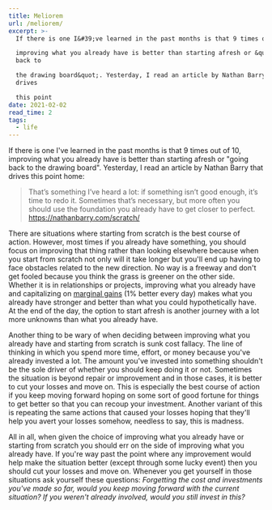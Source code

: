 ```yaml
---
title: Meliorem
url: /meliorem/
excerpt: >-
  If there is one I&#39;ve learned in the past months is that 9 times out of 10,

  improving what you already have is better than starting afresh or &quot;going
  back to

  the drawing board&quot;. Yesterday, I read an article by Nathan Barry that
  drives

  this point
date: 2021-02-02
read_time: 2
tags:
  - life
---
```


<p>If there is one I've learned in the past months is that 9 times out of 10, improving what you already have is better than starting afresh or "going back to the drawing board". Yesterday, I read an article by Nathan Barry that drives this point home:</p><blockquote>That’s something I’ve heard a lot: if something isn’t good enough, it’s time to redo it. Sometimes that’s necessary, but more often you should use the foundation you already have to get closer to perfect.<br><a href="https://nathanbarry.com/scratch/?ref=blog.nelsonkamga.com">https://nathanbarry.com/scratch/</a></blockquote><p>There are situations where starting from scratch is the best course of action. However, most times if you already have something, you should focus on improving that thing rather than looking elsewhere because when you start from scratch not only will it take longer but you'll end up having to face obstacles related to the new direction. No way is a freeway and don't get fooled because you think the grass is greener on the other side. Whether it is in relationships or projects, improving what you already have and capitalizing on <a href="https://jamesclear.com/marginal-gains?ref=blog.nelsonkamga.com">marginal gains</a> (1% better every day) makes what you already have stronger and better than what you could hypothetically have. At the end of the day, the option to start afresh is another journey with a lot more unknowns than what you already have.</p><p>Another thing to be wary of when deciding between improving what you already have and starting from scratch is sunk cost fallacy. The line of thinking in which you spend more time, effort, or money because you've already invested a lot. The amount you've invested into something shouldn't be the sole driver of whether you should keep doing it or not. Sometimes the situation is beyond repair or improvement and in those cases, it is better to cut your losses and move on. This is especially the best course of action if you keep moving forward hoping on some sort of good fortune for things to get better so that you can recoup your investment. Another variant of this is repeating the same actions that caused your losses hoping that they'll help you avert your losses somehow, needless to say, this is madness.</p><p>All in all, when given the choice of improving what you already have or starting from scratch you should err on the side of improving what you already have. If you're way past the point where any improvement would help make the situation better (except through some lucky event) then you should cut your losses and move on. Whenever you get yourself in those situations ask yourself these questions: <em>Forgetting the cost and investments you've made so far, would you keep moving forward with the current situation? If you weren't already involved, would you still invest in this?</em></p>

